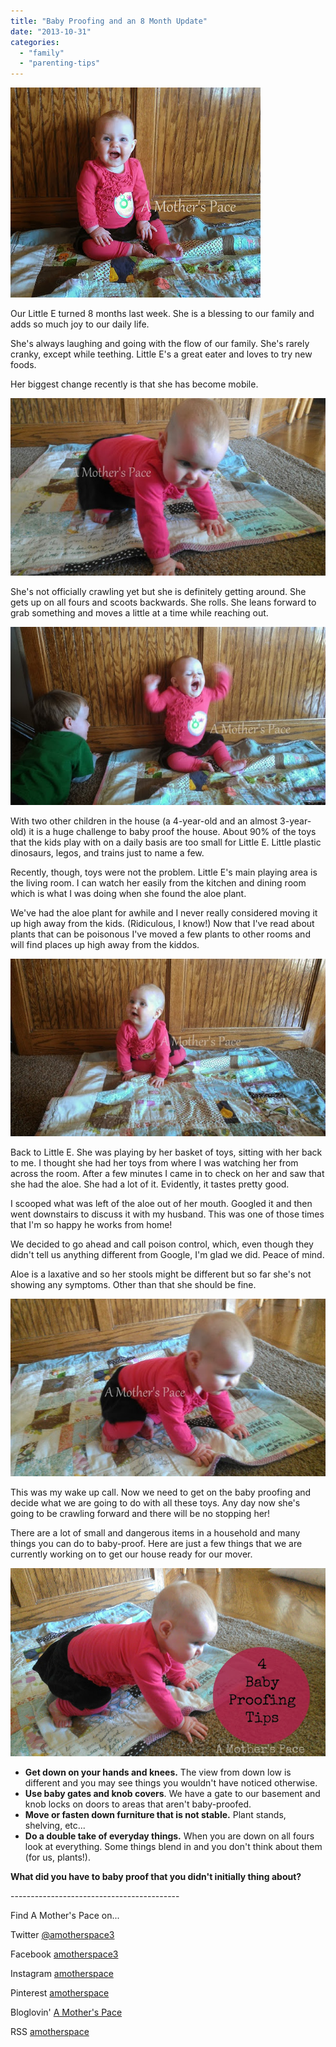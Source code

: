 ```yaml
---
title: "Baby Proofing and an 8 Month Update"
date: "2013-10-31"
categories: 
  - "family"
  - "parenting-tips"
---
```


[![Baby Proofing and an 8 Month Update | A Mother's Pace](images/IMAG3003-1.jpg "Baby Proofing and an 8 Month Update | A Mother's Pace")](http://amotherspace.net/wp-content/uploads/2013/10/IMAG3003-11.jpg)

Our Little E turned 8 months last week. She is a blessing to our family and adds so much joy to our daily life.   
  
She's always laughing and going with the flow of our family. She's rarely cranky, except while teething. Little E's a great eater and loves to try new foods.   
  
Her biggest change recently is that she has become mobile.  
  
  

[![Baby Proofing and an 8 Month Update | A Mother's Pace](images/IMAG2995.jpg "Baby Proofing and an 8 Month Update | A Mother's Pace")](http://amotherspace.net/wp-content/uploads/2013/10/IMAG29951.jpg)

  
She's not officially crawling yet but she is definitely getting around. She gets up on all fours and scoots backwards. She rolls. She leans forward to grab something and moves a little at a time while reaching out.  
  
  

[![Baby Proofing and an 8 Month Update | A Mother's Pace](images/IMAG3008.jpg "Baby Proofing and an 8 Month Update | A Mother's Pace")](http://amotherspace.net/wp-content/uploads/2013/10/IMAG30081.jpg)

  

  
With two other children in the house (a 4-year-old and an almost 3-year-old) it is a huge challenge to baby proof the house. About 90% of the toys that the kids play with on a daily basis are too small for Little E. Little plastic dinosaurs, legos, and trains just to name a few.   
  
Recently, though, toys were not the problem. Little E's main playing area is the living room. I can watch her easily from the kitchen and dining room which is what I was doing when she found the aloe plant.   
  
We've had the aloe plant for awhile and I never really considered moving it up high away from the kids. (Ridiculous, I know!) Now that I've read about plants that can be poisonous I've moved a few plants to other rooms and will find places up high away from the kiddos.   
  
  

[![Baby Proofing and an 8 Month Update | A Mother's Pace](images/IMAG3002.jpg "Baby Proofing and an 8 Month Update | A Mother's Pace")](http://amotherspace.net/wp-content/uploads/2013/10/IMAG30021.jpg)

  
Back to Little E. She was playing by her basket of toys, sitting with her back to me. I thought she had her toys from where I was watching her from across the room. After a few minutes I came in to check on her and saw that she had the aloe. She had a lot of it. Evidently, it tastes pretty good.   
  
I scooped what was left of the aloe out of her mouth. Googled it and then went downstairs to discuss it with my husband. This was one of those times that I'm so happy he works from home!  
  
We decided to go ahead and call poison control, which, even though they didn't tell us anything different from Google, I'm glad we did. Peace of mind.   
  
Aloe is a laxative and so her stools might be different but so far she's not showing any symptoms. Other than that she should be fine.   
  
  

[![Baby Proofing and an 8 Month Update | A Mother's Pace](images/IMAG3000.jpg "Baby Proofing and an 8 Month Update | A Mother's Pace")](http://amotherspace.net/wp-content/uploads/2013/10/IMAG30001.jpg)

  
This was my wake up call. Now we need to get on the baby proofing and decide what we are going to do with all these toys. Any day now she's going to be crawling forward and there will be no stopping her!   
  
There are a lot of small and dangerous items in a household and many things you can do to baby-proof. Here are just a few things that we are currently working on to get our house ready for our mover.  
  

[![Baby Proofing and an 8 Month Update | A Mother's Pace](images/IMAG3001picmon.jpg "Baby Proofing and an 8 Month Update | A Mother's Pace")](http://amotherspace.net/wp-content/uploads/2013/10/IMAG3001picmon1.jpg)

  

- **Get down on your hands and knees.** The view from down low is different and you may see things you wouldn't have noticed otherwise.
- **Use baby gates and knob covers**. We have a gate to our basement and knob locks on doors to areas that aren't baby-proofed. 
- **Move or fasten down furniture that is not stable.** Plant stands, shelving, etc...
- **Do a double take of everyday things.** When you are down on all fours look at everything. Some things blend in and you don't think about them (for us, plants!). 

  
  
  

**What did you have to baby proof that you didn't initially thing about?** 

\------------------------------------------

  
Find A Mother's Pace on...  
  
Twitter [@amotherspace3](https://twitter.com/amotherspace3)  
  
Facebook [amotherspace3](http://facebook.com/amotherspace3)  
  
Instagram [amotherspace](http://instagram.com/amotherspace)  
  
Pinterest [amotherspace](http://pinterest.com/amotherspace/)  
  
Bloglovin' [A Mother's Pace](http://www.bloglovin.com/en/blog/6680087)  
  
RSS [amotherspace](http://feeds.feedburner.com/amotherspace)
